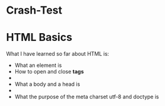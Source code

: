 # Crash-Test
<!DOCTYPE html>
<html>
  <head>
    <meta charset="utf-8">
    <title>Crash Test HTML</title>
  </head> 
  <body>
    <h1>HTML Basics</h1>
      <p>What I have learned so far about HTML is:</p>
    <ul>
      <li> What an element is </li>
      <li> How to open and close <b> tags </b> <li>
      <li> What a body and a head is <li>
      <li> What the purpose of the meta charset utf-8 and doctype is </li>
    </ul>
  </body>
</html>
